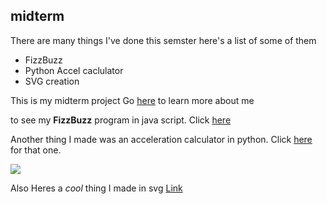 ## <h>midterm</h>
There are many things I've done this semster here's a list of some of them
* FizzBuzz
* Python Accel caclulator
* SVG creation

<body>This is my midterm project
 Go <a href = https://github.com/bigal2021/midterm/blob/main/aboutme.md> here</a> to learn more about me
 
to see my **FizzBuzz** program in java script. Click <a href = https://github.com/bigal2021/midterm/blob/main/FizzBuzz%20in%20javascript>here</a> 
</body>


<body>
 <p>Another thing I made was an acceleration calculator in python. Click <a href = https://github.com/bigal2021/midterm/blob/main/objectpncalc.py>here</a> for that one.</p>
 <img src = https://upload.wikimedia.org/wikipedia/commons/thumb/c/c3/Python-logo-notext.svg/121px-Python-logo-notext.svg.png></img>
</body>

Also Heres a _cool_ thing I made in svg
<a href =https://htmlpreview.github.io/?https://github.com/bigal2021/midterm/blob/main/squirtlesquad5.html>Link</a>
